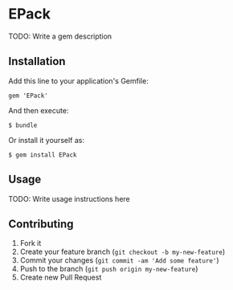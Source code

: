# EPack

TODO: Write a gem description

## Installation

Add this line to your application's Gemfile:

    gem 'EPack'

And then execute:

    $ bundle

Or install it yourself as:

    $ gem install EPack

## Usage

TODO: Write usage instructions here

## Contributing

1. Fork it
2. Create your feature branch (`git checkout -b my-new-feature`)
3. Commit your changes (`git commit -am 'Add some feature'`)
4. Push to the branch (`git push origin my-new-feature`)
5. Create new Pull Request
